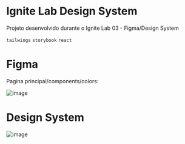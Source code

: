 # Ignite Lab Design System

Projeto desenvolvido durante o Ignite Lab 03 - Figma/Design System

```tailwings```
```storybook```
```react```

# Figma

Pagina principal/components/colors:

![image](https://user-images.githubusercontent.com/113263276/195605547-e44dd20b-baa1-4761-b6cb-9d956c0709a6.png)

# Design System

![image](https://user-images.githubusercontent.com/113263276/195605045-e514458b-7174-436d-8cc9-299a39ed8f21.png)
